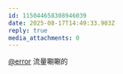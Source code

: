 ```yaml
---
id: 115044658308946039
date: 2025-08-17T14:49:33.903Z
reply: true
media_attachments: 0
---
```


[@error](https://m-i.im/@error) 流量唰唰的

